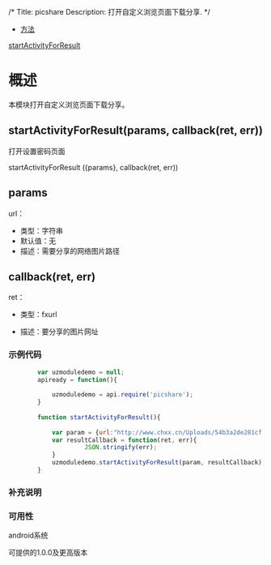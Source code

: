 /*
Title: picshare
Description: 打开自定义浏览页面下载分享.
*/

<ul id="tab" class="clearfix">
	<li class="active"><a href="#method-content">方法</a></li>
</ul>
<div id="method-content">

<div class="outline">

[startActivityForResult](#startActivityForResult)

</div>

# 概述 #

本模块打开自定义浏览页面下载分享。

## startActivityForResult(params, callback(ret, err))<div id="startActivityForResult"></div>
打开设置密码页面

startActivityForResult ({params}, callback(ret, err))

## params ##
url：

- 类型：字符串
- 默认值：无
- 描述：需要分享的网络图片路径

## callback(ret, err) ##
ret：

- 类型：fxurl

- 描述：要分享的图片网址


### 示例代码 ###

```js
		var uzmoduledemo = null;
		apiready = function(){
		
	    	uzmoduledemo = api.require('picshare');
	    }
		
		function startActivityForResult(){ 
	
		    var param = {url:"http://www.chxx.cn/Uploads/54b3a2de281cf.png,http://www.chxx.cn/Uploads/54b3a325b8a90.png,http://www.chxx.cn/Uploads/54b3a345d0b22.png,http://www.chxx.cn/Uploads/54b3a360a4bc8.png,http://www.chxx.cn/Uploads/54b3a37d214fa.png,http://www.chxx.cn/Uploads/54b3a3cfcd13c.png,http://www.chxx.cn/Uploads/54b3a3eb24433.png"}
			var resultCallback = function(ret, err){
				     JSON.stringify(err);
			}
	        uzmoduledemo.startActivityForResult(param, resultCallback);
		}
```


### 补充说明 ###



### 可用性 ###

android系统

可提供的1.0.0及更高版本